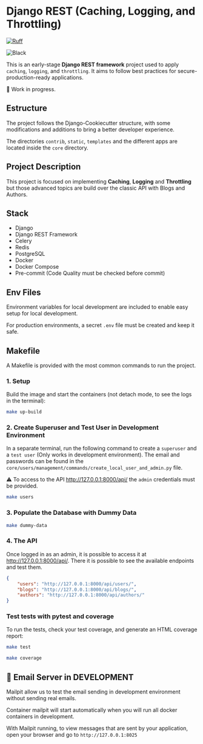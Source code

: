 # Django REST (Caching, Logging, and Throttling)

[![Ruff](https://img.shields.io/endpoint?url=https://raw.githubusercontent.com/astral-sh/ruff/main/assets/badge/v2.json)](https://github.com/astral-sh/ruff)

![Black](https://img.shields.io/badge/code%20style-black-000000.svg)

This is an early-stage **Django REST framework** project used to apply `caching`, `logging`, and `throttling`. It aims to follow best practices for secure-production-ready applications.

🚧 Work in progress.

## Estructure

The project follows the Django-Cookiecutter structure, with some modifications and additions to bring a better developer experience.

The directories `contrib`, `static`, `templates` and the different apps are located inside the `core` directory.

## Project Description

This project is focused on implementing **Caching**, **Logging** and **Throttling** but those advanced topics are build over the classic API with Blogs and Authors.

## Stack

- Django
- Django REST Framework
- Celery
- Redis
- PostgreSQL
- Docker
- Docker Compose
- Pre-commit (Code Quality must be checked before commit)

## Env Files

Environment variables for local development are included to enable easy setup for local development.

For production environments, a secret `.env` file must be created and keep it safe.

## Makefile

A Makefile is provided with the most common commands to run the project.

### 1. Setup

Build the image and start the containers (not detach mode, to see the logs in the terminal):

```bash
make up-build
```

### 2. Create Superuser and Test User in Development Environment

In a separate terminal, run the following command to create a `superuser` and a `test user` (Only works in development environment). The email and passwords can be found in the `core/users/management/commands/create_local_user_and_admin.py` file.

⚠️ To access to the API <http://127.0.0.1:8000/api/> the `admin` credentials must be provided.

```bash
make users
```

### 3. Populate the Database with Dummy Data

```bash
make dummy-data
```

### 4. The API

Once logged in as an admin, it is possible to access it at <http://127.0.0.1:8000/api/>.
There it is possible to see the available endpoints and test them.

```json
{
    "users": "http://127.0.0.1:8000/api/users/",
    "blogs": "http://127.0.0.1:8000/api/blogs/",
    "authors": "http://127.0.0.1:8000/api/authors/"
}
```

### Test tests with pytest and coverage

To run the tests, check your test coverage, and generate an HTML coverage report:

```bash
make test
```

```bash
make coverage
```

## 📧 Email Server in DEVELOPMENT

Mailpit allow us to test the email sending in development environment without sending real emails.

Container mailpit will start automatically when you will run all docker containers in development.

With Mailpit running, to view messages that are sent by your application, open your browser and go to `http://127.0.0.1:8025`
